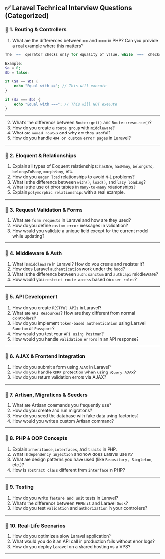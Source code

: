 ## ✅ **Laravel Technical Interview Questions (Categorized)**

### 🔹 **1. Routing & Controllers**

1. What are the differences between == and === in PHP? Can you provide a real example where this matters?

```php
The `==` operator checks only for equality of value, while `===` checks for both value and data type.

Example:
$a = 0;
$b = false;

if ($a == $b) {
    echo "Equal with =="; // This will execute
}

if ($a === $b) {
    echo "Equal with ==="; // This will NOT execute
}
```
-----
2. What’s the difference between `Route::get()` and `Route::resource()`?
3. How do you create a `route group` with `middleware`?
4. What are `named routes` and why are they useful?
5. How do you handle `404 or custom error pages` in Laravel?
   
---

### 🔹 **2. Eloquent & Relationships**
1. Explain all types of Eloquent relationships: `hasOne`, `hasMany`, `belongsTo`, `belongsToMany`, `morphMany`, etc.
2. How do you `eager load` relationships to avoid `N+1` problems?
3. What is the difference between `with()`, `load()`, and `lazy loading`?
4. What is the use of pivot tables in `many-to-many` relationships?
5. Explain `polymorphic relationships` with a real example.

---

### 🔹 **3. Request Validation & Forms**

1. What are `form requests` in Laravel and how are they used?
2. How do you define `custom error` messages in validation?
3. How would you validate a unique field except for the current model while updating?

---

### 🔹 **4. Middleware & Auth**

1. What is `middleware` in Laravel? How do you create and register it?
2. How does Laravel `authentication` work under the `hood`?
3. What is the difference between `auth:sanctum` and `auth:api` middleware?
4. How would you `restrict route access` based on `user roles`?

---

### 🔹 **5. API Development**

1. How do you create `RESTful APIs` in Laravel?
2. What are `API Resources`? How are they different from normal controllers?
3. How do you implement `token-based authentication` using Laravel `Sanctum` or `Passport`?
4. How would you test your `API using Postman`?
5. How would you handle `validation errors` in an API response?

---

### 🔹 **6. AJAX & Frontend Integration**

1. How do you submit a form using `AJAX` in Laravel?
2. How do you handle `CSRF` protection when using `jQuery AJAX`?
3. How do you return validation errors via AJAX?

---

### 🔹 **7. Artisan, Migrations & Seeders**

1. What are Artisan commands you frequently use?
2. How do you create and run migrations?
3. How do you seed the database with fake data using factories?
4. How would you write a custom Artisan command?

---

### 🔹 **8. PHP & OOP Concepts**

1. Explain `inheritance`, `interfaces`, and `traits` in PHP.
2. What is `dependency injection` and how does Laravel use it?
3. What are design patterns you have used (like `Repository, Singleton`, etc.)?
4. How is `abstract class` different from `interface` in PHP?

---

### 🔹 **9. Testing**

1. How do you write `feature and unit` tests in Laravel?
2. What’s the difference between `PHPUnit` and Laravel `Dusk`?
3. How do you test `validation` and `authorization` in your controllers?

---

### 🔹 **10. Real-Life Scenarios**

1. How do you optimize a slow Laravel application?
2. What would you do if an API call in production fails without error logs?
3. How do you deploy Laravel on a shared hosting vs a VPS?

---



